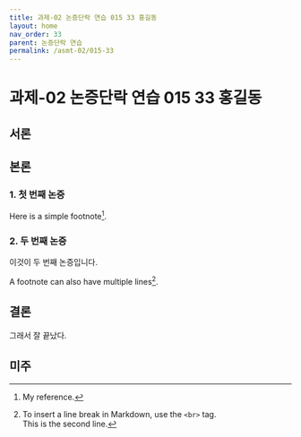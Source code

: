 ```yaml
---
title: 과제-02 논증단락 연습 015 33 홍길동 
layout: home
nav_order: 33
parent: 논증단락 연습
permalink: /asmt-02/015-33
---
```


# 과제-02 논증단락 연습 015 33 홍길동


## 서론


## 본론

### 1. 첫 번째 논증

Here is a simple footnote[^1].

[^1]: My reference.  

### 2. 두 번째 논증

이것이 두 번째 논증입니다.

A footnote can also have multiple lines[^2].

[^2]: To insert a line break in Markdown, use the `<br>` tag.<br>This is the second line.

## 결론

그래서 잘 끝났다.

## 미주
